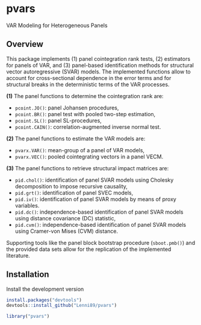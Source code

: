 pvars
=====

VAR Modeling for Heterogeneous Panels

## Overview
This package implements (1) panel cointegration rank tests, 
(2) estimators for panels of VAR, and (3) panel-based 
identification methods for structural vector autoregressive 
(SVAR) models. The implemented functions allow to account 
for cross-sectional dependence in the error terms and for 
structural breaks in the deterministic terms of the VAR processes.

**(1)** The panel functions to determine the cointegration rank are:
-   `pcoint.JO()`: panel Johansen procedures,
-   `pcoint.BR()`: panel test with pooled two-step estimation,
-   `pcoint.SL()`: panel SL-procedures,
-   `pcoint.CAIN()`: correlation-augmented inverse normal test.

**(2)** The panel functions to estimate the VAR models are:
-   `pvarx.VAR()`: mean-group of a panel of VAR models,
-   `pvarx.VEC()`: pooled cointegrating vectors in a panel VECM.

**(3)** The panel functions to retrieve structural impact matrices are:
-   `pid.chol()`: identification of panel SVAR models using Cholesky decomposition to impose recursive causality,
-   `pid.grt()`: identification of panel SVEC models,
-   `pid.iv()`: identification of panel SVAR models by means of proxy variables.
-   `pid.dc()`: independence-based identification of panel SVAR models using distance covariance (DC) statistic,
-   `pid.cvm()`: independence-based identification of panel SVAR models using Cramer-von Mises (CVM) distance.

Supporting tools like the panel block bootstrap procedure (`sboot.pmb()`) 
and the provided data sets allow for the replication of the implemented literature. 


## Installation
Install the development version

```r
install.packages("devtools")
devtools::install_github("Lenni89/pvars")
```

```r
library("pvars")
```


